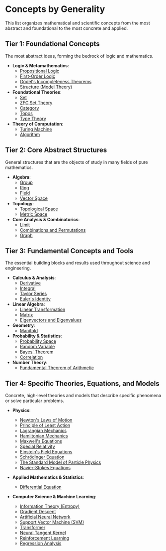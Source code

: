 # Concepts by Generality

This list organizes mathematical and scientific concepts from the most abstract and foundational to the most concrete and applied.

## Tier 1: Foundational Concepts

The most abstract ideas, forming the bedrock of logic and mathematics.

- **Logic & Metamathematics**:
    - [Propositional Logic](../foundations_of_mathematics/logic/propositional_logic.md)
    - [First-Order Logic](../foundations_of_mathematics/logic/first_order_logic.md)
    - [Gödel's Incompleteness Theorems](../foundations_of_mathematics/logic/godels_incompleteness_theorems.md)
    - [Structure (Model Theory)](../foundations_of_mathematics/model_theory/structure.md)
- **Foundational Theories**:
    - [Set](../foundations_of_mathematics/set_theory/set.md)
    - [ZFC Set Theory](../foundations_of_mathematics/set_theory/zfc.md)
    - [Category](../foundations_of_mathematics/category_theory/category.md)
    - [Topos](../foundations_of_mathematics/topos_theory/topos.md)
    - [Type Theory](../foundations_of_mathematics/type_theory/type_theory.md)
- **Theory of Computation**:
    - [Turing Machine](../foundations_of_mathematics/computability_theory/turing_machine.md)
    - [Algorithm](../computer_science/algorithms_and_data_structures/algorithm.md)

## Tier 2: Core Abstract Structures

General structures that are the objects of study in many fields of pure mathematics.

- **Algebra**:
    - [Group](../pure_mathematics/algebra/group.md)
    - [Ring](../pure_mathematics/algebra/ring.md)
    - [Field](../pure_mathematics/algebra/field.md)
    - [Vector Space](../pure_mathematics/linear_algebra/vector_space.md)
- **Topology**:
    - [Topological Space](../pure_mathematics/topology/topological_space.md)
    - [Metric Space](../pure_mathematics/topology/metric_space.md)
- **Core Analysis & Combinatorics**:
    - [Limit](../pure_mathematics/analysis/limit.md)
    - [Combinations and Permutations](../pure_mathematics/discrete_mathematics/combinatorics/combinations_and_permutations.md)
    - [Graph](../pure_mathematics/discrete_mathematics/graph_theory/graph.md)

## Tier 3: Fundamental Concepts and Tools

The essential building blocks and results used throughout science and engineering.

- **Calculus & Analysis**:
    - [Derivative](../pure_mathematics/analysis/derivative.md)
    - [Integral](../pure_mathematics/analysis/integral.md)
    - [Taylor Series](../pure_mathematics/analysis/taylor_series.md)
    - [Euler's Identity](../pure_mathematics/analysis/eulers_identity.md)
- **Linear Algebra**:
    - [Linear Transformation](../pure_mathematics/linear_algebra/linear_transformation.md)
    - [Matrix](../pure_mathematics/linear_algebra/matrix.md)
    - [Eigenvectors and Eigenvalues](../pure_mathematics/linear_algebra/eigenvectors_and_eigenvalues.md)
- **Geometry**:
    - [Manifold](../pure_mathematics/geometry/manifold.md)
- **Probability & Statistics**:
    - [Probability Space](../applied_mathematics/probability_theory/probability_space.md)
    - [Random Variable](../applied_mathematics/probability_theory/random_variable.md)
    - [Bayes' Theorem](../applied_mathematics/probability_theory/bayes_theorem.md)
    - [Correlation](../applied_mathematics/statistics/correlation.md)
- **Number Theory**:
    - [Fundamental Theorem of Arithmetic](../pure_mathematics/number_theory/fundamental_theorem_of_arithmetic.md)

## Tier 4: Specific Theories, Equations, and Models

Concrete, high-level theories and models that describe specific phenomena or solve particular problems.

- **Physics**:
    - [Newton's Laws of Motion](../physics/classical_mechanics/newtons_laws.md)
    - [Principle of Least Action](../physics/analytical_mechanics/principle_of_least_action.md)
    - [Lagrangian Mechanics](../physics/analytical_mechanics/lagrangian_mechanics.md)
    - [Hamiltonian Mechanics](../physics/analytical_mechanics/hamiltonian_mechanics.md)
    - [Maxwell's Equations](../physics/electromagnetism/maxwells_equations.md)
    - [Special Relativity](../physics/special_relativity/special_relativity.md)
    - [Einstein's Field Equations](../physics/general_relativity/einstein_field_equations.md)
    - [Schrödinger Equation](../physics/quantum_mechanics/schrodinger_equation.md)
    - [The Standard Model of Particle Physics](../physics/particle_physics/standard_model.md)
    - [Navier-Stokes Equations](../applied_mathematics/fluid_dynamics/navier_stokes_equations.md)
- **Applied Mathematics & Statistics**:
    - [Differential Equation](../applied_mathematics/differential_equations/differential_equation.md)

- **Computer Science & Machine Learning**:
    - [Information Theory (Entropy)](../computer_science/information_theory/entropy.md)
    - [Gradient Descent](../computer_science/machine_learning/gradient_descent.md)
    - [Artificial Neural Network](../computer_science/machine_learning/artificial_neural_network.md)
    - [Support Vector Machine (SVM)](../computer_science/machine_learning/svm.md)
    - [Transformer](../computer_science/machine_learning/transformer.md)
    - [Neural Tangent Kernel](../computer_science/machine_learning/neural_tangent_kernel.md)
    - [Reinforcement Learning](../computer_science/artificial_intelligence/reinforcement_learning.md)
    - [Regression Analysis](../computer_science/machine_learning/regression_analysis.md)

